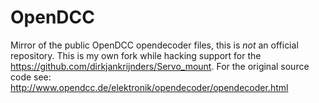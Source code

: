 # OpenDCC
Mirror of the public OpenDCC opendecoder files, this is _not_ an official repository. This is my own fork while hacking support for the https://github.com/dirkjankrijnders/Servo_mount. For the original source code see: http://www.opendcc.de/elektronik/opendecoder/opendecoder.html
